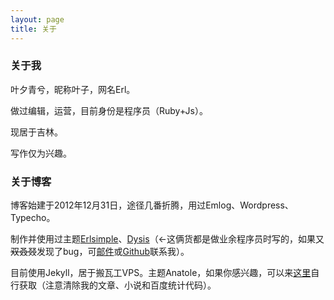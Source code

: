 ```yaml
---
layout: page
title: 关于
---
```


### 关于我

叶夕青兮，昵称叶子，网名Erl。

做过编辑，运营，目前身份是程序员（Ruby+Js）。

现居于吉林。

写作仅为兴趣。

### 关于博客

博客始建于2012年12月31日，途径几番折腾，用过Emlog、Wordpress、Typecho。

制作并使用过主题[Erlsimple](https://github.com/erlzhang/erlsimple)、[Dysis](https://github.com/erlzhang/dysis)（←这俩货都是做业余程序员时写的，如果又~~双叒叕~~发现了bug，可[邮件](mailto:zhangshiyu1992@hotmail.com)或[Github](https://github.com/erlzhang)联系我）。

目前使用Jekyll，居于搬瓦工VPS。主题Anatole，如果你感兴趣，可以来[这里](https://github.com/erlzhang/persephone)自行获取（注意清除我的文章、小说和百度统计代码）。
